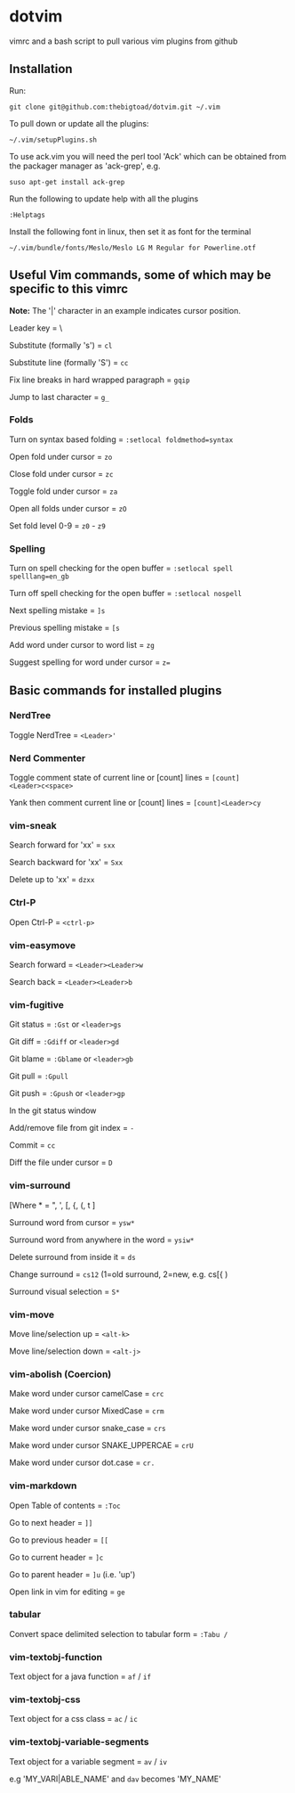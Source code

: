 # dotvim
vimrc and a bash script to pull various vim plugins from github

## Installation
Run:

    git clone git@github.com:thebigtoad/dotvim.git ~/.vim
 
To pull down or update all the plugins:

    ~/.vim/setupPlugins.sh

To use ack.vim you will need the perl tool 'Ack' which can be obtained from the packager manager as 'ack-grep', e.g. 

    suso apt-get install ack-grep

Run the following to update help with all the plugins

    :Helptags

Install the following font in linux, then set it as font for the terminal
    
    ~/.vim/bundle/fonts/Meslo/Meslo LG M Regular for Powerline.otf

## Useful Vim commands, some of which may be specific to this vimrc

**Note:** The '|' character in an example indicates cursor position.

Leader key = \

Substitute (formally 's') = `cl`

Substitute line (formally 'S') = `cc`

Fix line breaks in hard wrapped paragraph = `gqip`

Jump to last character = `g_`


### Folds
Turn on syntax based folding = `:setlocal foldmethod=syntax`

Open fold under cursor = `zo`

Close fold under cursor = `zc`

Toggle fold under cursor = `za`

Open all folds under cursor = `zO`

Set fold level 0-9 = `z0` - `z9`

### Spelling
Turn on spell checking for the open buffer = `:setlocal spell spelllang=en_gb`

Turn off spell checking for the open buffer = `:setlocal nospell`

Next spelling mistake = `]s`

Previous spelling mistake = `[s`

Add word under cursor to word list = `zg`

Suggest spelling for word under cursor = `z=`


## Basic commands for installed plugins

### NerdTree 
Toggle NerdTree = `<Leader>'`


### Nerd Commenter
Toggle comment state of current line or [count] lines = `[count]<Leader>c<space>`

Yank then comment current line or [count] lines = `[count]<Leader>cy`


### vim-sneak
Search forward for 'xx' = `sxx`

Search backward for 'xx' = `Sxx`

Delete up to 'xx' = `dzxx`


### Ctrl-P
Open Ctrl-P = `<ctrl-p>`


### vim-easymove
Search forward = `<Leader><Leader>w`

Search back = `<Leader><Leader>b`


### vim-fugitive
Git status = `:Gst` or `<leader>gs`

Git diff = `:Gdiff` or `<leader>gd`

Git blame = `:Gblame` or `<leader>gb`

Git pull = `:Gpull`

Git push = `:Gpush` or `<leader>gp`


In the git status window

Add/remove file from git index = `-`

Commit = `cc`

Diff the file under cursor = `D`


### vim-surround
[Where * = ", ', [, {, (, t ]

Surround word from cursor = `ysw*`

Surround word from anywhere in the word = `ysiw*`

Delete surround from inside it = `ds`

Change surround = `cs12` (1=old surround, 2=new, e.g. cs[{ )

Surround visual selection = `S*`


### vim-move
Move line/selection up = `<alt-k>`

Move line/selection down = `<alt-j>`

### vim-abolish (Coercion)
Make word under cursor camelCase = `crc`

Make word under cursor MixedCase = `crm`

Make word under cursor snake_case = `crs`

Make word under cursor SNAKE_UPPERCAE = `crU`

Make word under cursor dot.case = `cr.`


### vim-markdown
Open Table of contents = `:Toc`

Go to next header = `]]`

Go to previous header = `[[`

Go to current header = `]c`

Go to parent header = `]u` (i.e. 'up')

Open link in vim for editing = `ge`


### tabular
Convert space delimited selection to tabular form = `:Tabu / ` 


### vim-textobj-function
Text object for a java function = `af` / `if`


### vim-textobj-css
Text object for a css class = `ac` / `ic`

### vim-textobj-variable-segments
Text object for a variable segment = `av` / `iv`

e.g 'MY_VARI|ABLE_NAME' and `dav` becomes 'MY_NAME'
